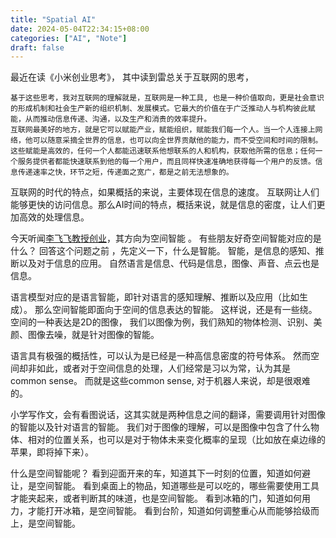 ```yaml
---
title: "Spatial AI"
date: 2024-05-04T22:34:15+08:00
categories: ["AI", "Note"]
draft: false
---
```


最近在读《小米创业思考》， 其中读到雷总关于互联网的思考，

```
基于这些思考，我对互联网的理解就是，互联网是一种工具, 也是一种价值取向，更是社会意识的形成机制和社会生产新的组织机制、发展模式。它最大的价值在于广泛推动人与机构彼此赋能，从而推动信息传递、沟通，以及生产和消贵的效率提升。
互联网最美好的地方，就是它可以赋能产业，赋能组织，赋能我们每一个人。当一个人连接上网络，他可以随意采摘全世界的信息，也可以向全世界贡献他的能力，而不受空间和时间的限制。
这些赋能是高效的，任何一个人都能迅速联系他想联系的人和机构，获取他所需的信息；任何一个服务提供者都能快速联系到他的每一个用户，而且同样快速准确地获得每一个用户的反馈。信息传递速率之快，环节之短，传递面之宽广，都是之前无法想象的。
```

互联网的时代的特点，如果概括的来说，主要体现在信息的速度。
互联网让人们能够更快的访问信息。那么AI时间的特点，概括来说，就是信息的密度，让人们更加高效的处理信息。


今天听闻[李飞飞教授创业](https://www.sohu.com/a/776237398_602994)，其方向为空间智能 。
有些朋友好奇空间智能对应的是什么？
回答这个问题之前 ，先定义一下，什么是智能。
智能，是信息的感知、推断以及对于信息的应用。
自然语言是信息、代码是信息，图像、声音、点云也是信息。

语言模型对应的是语言智能，即针对语言的感知理解、推断以及应用（比如生成）。
那么空间智能即面向于空间的信息表达的智能。
这样说，还是有一些绕。
空间的一种表达是2D的图像，
我们以图像为例，我们熟知的物体检测、识别、美颜、图像去噪，就是针对图像的智能。

语言具有极强的概括性，可以认为是已经是一种高信息密度的符号体系。
然而空间却非如此，或者对于空间信息的处理，人们经常是习以为常，认为其是common sense。
而就是这些common sense, 对于机器人来说，却是很艰难的。

小学写作文，会有看图说话，这其实就是两种信息之间的翻译，需要调用针对图像的智能以及针对语言的智能。
我们对于图像的理解，可以是图像中包含了什么物体、相对的位置关系，也可以是对于物体未来变化概率的呈现（比如放在桌边缘的苹果，即将掉下来）。

<!-- 空间智能简单来说，就是建立在空间表达 （比如图像、点云/网格、neural representation等）的 -->
什么是空间智能呢？
看到迎面开来的车，知道其下一时刻的位置，知道如何避让，是空间智能。
看到桌面上的物品，知道哪些是可以吃的，哪些需要使用工具才能夹起来，或者判断其的味道，也是空间智能。
看到冰箱的门，知道如何用力，才能打开冰箱，是空间智能。
看到台阶，知道如何调整重心从而能够拾级而上，是空间智能。















